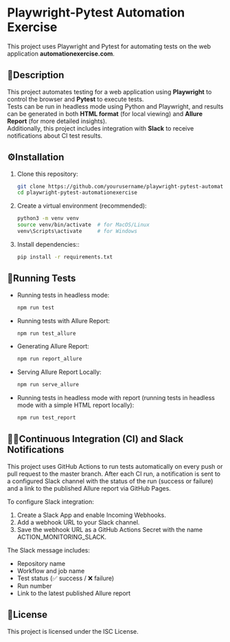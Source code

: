 # Playwright-Pytest Automation Exercise

This project uses Playwright and Pytest for automating tests on the web application **automationexercise.com**.

## 📄Description

This project automates testing for a web application using **Playwright** to control the browser and **Pytest** to execute tests.  
Tests can be run in headless mode using Python and Playwright, and results can be generated in both **HTML format** (for local viewing) and **Allure Report** (for more detailed insights).  
Additionally, this project includes integration with **Slack** to receive notifications about CI test results.


## ⚙️Installation

1. Clone this repository:
   ```bash
   git clone https://github.com/yourusername/playwright-pytest-automationexercise.git
   cd playwright-pytest-automationexercise

2. Create a virtual environment (recommended):
    ```bash
    python3 -m venv venv
    source venv/bin/activate  # for MacOS/Linux
    venv\Scripts\activate     # for Windows

3. Install dependencies::
    ```bash
    pip install -r requirements.txt

## 🚀Running Tests
- Running tests in headless mode:
    ```bash
    npm run test

- Running tests with Allure Report:
    ```bash
    npm run test_allure

- Generating Allure Report:
    ```bash
    npm run report_allure

- Serving Allure Report Locally:
    ```bash
    npm run serve_allure

- Running tests in headless mode with report (running tests in headless mode with a simple HTML report locally):
    ```bash
    npm run test_report

## 🏃‍♂️Continuous Integration (CI) and Slack Notifications

This project uses GitHub Actions to run tests automatically on every push or pull request to the master branch.
After each CI run, a notification is sent to a configured Slack channel with the status of the run (success or failure) and a link to the published Allure report via GitHub Pages.

To configure Slack integration:

1. Create a Slack App and enable Incoming Webhooks.
2. Add a webhook URL to your Slack channel.
3. Save the webhook URL as a GitHub Actions Secret with the name ACTION_MONITORING_SLACK.

The Slack message includes:

- Repository name
- Workflow and job name
- Test status (✅ success / ❌ failure)
- Run number
- Link to the latest published Allure report

## 📝License

This project is licensed under the ISC License.